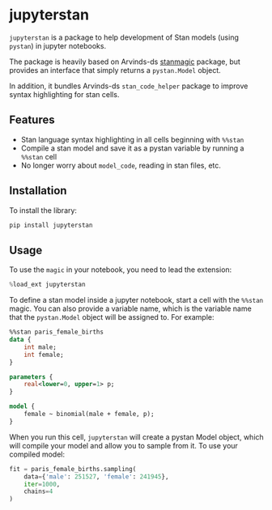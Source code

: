 # jupyterstan

`jupyterstan` is a package to help development of Stan models (using `pystan`)
in jupyter notebooks.

The package is heavily based on Arvinds-ds
[stanmagic](https://github.com/Arvinds-ds/stanmagic) package, but provides an
interface that simply returns a `pystan.Model` object.

In addition, it bundles Arvinds-ds `stan_code_helper` package to improve
syntax highlighting for stan cells.

## Features

- Stan language syntax highlighting in all cells beginning with `%%stan`
- Compile a stan model and save it as a pystan variable by running a `%%stan` cell
- No longer worry about `model_code`, reading in stan files, etc.


## Installation

To install the library:

```bash
pip install jupyterstan
```

## Usage

To use the `magic` in your notebook, you need to lead the extension:

```python
%load_ext jupyterstan
```

To define a stan model inside a jupyter notebook, start a cell with the `%%stan`
magic. You can also provide a variable name, which is the variable name that
the `pystan.Model` object will be assigned to. For example:

```stan
%%stan paris_female_births
data {
    int male;
    int female;
}

parameters {
    real<lower=0, upper=1> p;
}

model {
    female ~ binomial(male + female, p);
}
```

When you run this cell, `jupyterstan` will create a pystan Model object, which will compile your model and allow
you to sample from it. To use your compiled model:

```python
fit = paris_female_births.sampling(
    data={'male': 251527, 'female': 241945},
    iter=1000,
    chains=4
)
```
